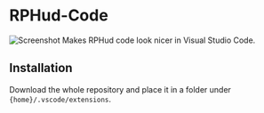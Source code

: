 # RPHud-Code #
![Screenshot](http://i.imgur.com/Ul2BlaQ.png)
Makes RPHud code look nicer in Visual Studio Code.

## Installation ##
Download the whole repository and place it in a folder under `{home}/.vscode/extensions`.
